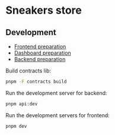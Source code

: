 # Sneakers store

## Development

- [Frontend preparation]('./apps/web-store/README.md')
- [Dashboard preparation]('./apps/dashboard/README.md')
- [Backend preparation]('./apps/backend/README.md')

Build contracts lib:

```bash
pnpm -F contracts build
```

Run the development server for backend:

```bash
pnpm api:dev
```

Run the development servers for frontend:

```bash
pnpm dev
```
